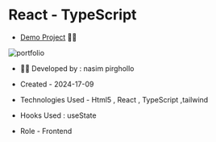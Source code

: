 # React - TypeScript 

- [Demo Project](https://portfolio-project-blond-seven.vercel.app/) 👩‍💻

![portfolio](https://github.com/user-attachments/assets/28e54f96-8c4e-4f97-bfc4-b8c174d59fbb)


- 👩‍🎓 Developed by : nasim pirghollo

- Created - 2024-17-09

- Technologies Used - Html5 , React , TypeScript ,tailwind 

- Hooks Used : useState 

- Role - Frontend
